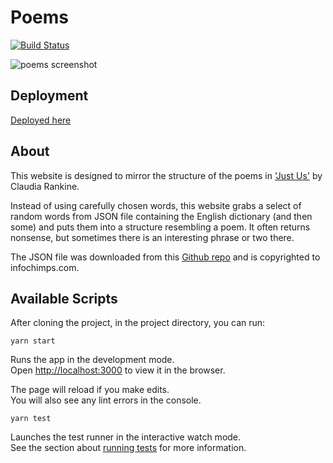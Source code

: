 # Poems
[![Build Status](https://travis-ci.com/samcolson4/poems.svg?branch=main)](https://travis-ci.com/samcolson4/poems)

![poems screenshot](https://i.imgur.com/LhbNoqq.png)

## Deployment
[Deployed here](http://just-poems.surge.sh)

## About
This website is designed to mirror the structure of the poems in ['Just Us'](https://www.penguin.co.uk/books/319/319488/just-us/9780241467107.html) by Claudia Rankine. 

Instead of using carefully chosen words, this website grabs a select of random words from  JSON file containing the English dictionary (and then some) and puts them into a structure resembling a poem. It often returns nonsense, but sometimes there is an interesting phrase or two there.

The JSON file was downloaded from this [Github repo](https://github.com/dwyl/english-words) and is copyrighted to infochimps.com.

## Available Scripts

After cloning the project, in the project directory, you can run:

`yarn start`

Runs the app in the development mode.\
Open [http://localhost:3000](http://localhost:3000) to view it in the browser.

The page will reload if you make edits.\
You will also see any lint errors in the console.

`yarn test`

Launches the test runner in the interactive watch mode.\
See the section about [running tests](https://facebook.github.io/create-react-app/docs/running-tests) for more information.

